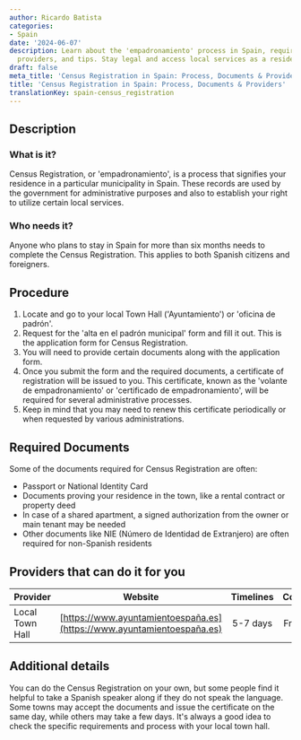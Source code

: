 ```yaml
---
author: Ricardo Batista
categories:
- Spain
date: '2024-06-07'
description: Learn about the 'empadronamiento' process in Spain, required documents,
  providers, and tips. Stay legal and access local services as a resident in Spain!
draft: false
meta_title: 'Census Registration in Spain: Process, Documents & Providers'
title: 'Census Registration in Spain: Process, Documents & Providers'
translationKey: spain-census_registration
---
```



## Description
### What is it?
Census Registration, or 'empadronamiento', is a process that signifies your residence in a particular municipality in Spain. These records are used by the government for administrative purposes and also to establish your right to utilize certain local services.

### Who needs it?
Anyone who plans to stay in Spain for more than six months needs to complete the Census Registration. This applies to both Spanish citizens and foreigners.

## Procedure
1. Locate and go to your local Town Hall ('Ayuntamiento') or 'oficina de padrón'.
2. Request for the 'alta en el padrón municipal' form and fill it out. This is the application form for Census Registration.
3. You will need to provide certain documents along with the application form.
4. Once you submit the form and the required documents, a certificate of registration will be issued to you. This certificate, known as the 'volante de empadronamiento' or 'certificado de empadronamiento', will be required for several administrative processes.
5. Keep in mind that you may need to renew this certificate periodically or when requested by various administrations.

## Required Documents
Some of the documents required for Census Registration are often:
- Passport or National Identity Card
- Documents proving your residence in the town, like a rental contract or property deed
- In case of a shared apartment, a signed authorization from the owner or main tenant may be needed
- Other documents like NIE (Número de Identidad de Extranjero) are often required for non-Spanish residents

## Providers that can do it for you
| Provider        |     Website     |     Timelines    |       Cost      |
| --------------- | --------------- |  :-------------: | :-------------: |
| Local Town Hall |  [https://www.ayuntamientoespaña.es](https://www.ayuntamientoespaña.es)   |      5-7 days      |        Free       |

## Additional details
You can do the Census Registration on your own, but some people find it helpful to take a Spanish speaker along if they do not speak the language. Some towns may accept the documents and issue the certificate on the same day, while others may take a few days. It's always a good idea to check the specific requirements and process with your local town hall.
